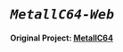 # *`MetallC64-Web`*

#### Original Project: <a href="https://github.com/beddinao/MetallC64">MetallC64</a>
